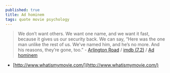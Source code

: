 ```yaml
---
published: true
title: Ad hominem
tags: quote movie psychology
---
```

> We don’t want others. We want one name, and we want it fast, because it gives us our security back. We can say, “Here was the one man unlike the rest of us. We’ve named him, and he’s no more. And his reasons, they’re gone, too.” - [Arlington Road](https://www.pastemagazine.com/movies/arlington-road-understood-that-the-conspiracy-cann/) / [imdb (7.2)](https://www.imdb.com/title/tt0137363/) / [Ad hominem](https://en.wikipedia.org/wiki/Ad_hominem)

- [http://www.whatismymovie.com/](http://www.whatismymovie.com/)
